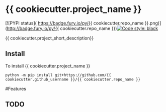# {{ cookiecutter.project_name }}

[![PYPI status]( https://badge.fury.io/py/{{ cookiecutter.repo_name }}.png)](http://badge.fury.io/py/{{ cookiecutter.repo_name }})[![Code style: black](https://img.shields.io/badge/code%20style-black-000000.svg)](https://github.com/psf/black)

{{ cookiecutter.project_short_description}}

## Install

To install {{ cookiecutter.project_name }} 

```shell
python -m pip install git+https://github.com/{{ cookiecutter.github_username }}/{{ cookiecutter.repo_name }}
```


#Features

## TODO
